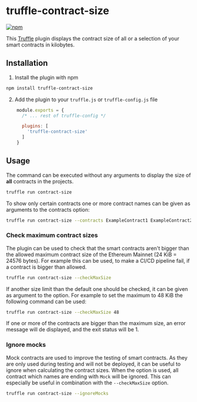 # truffle-contract-size

[![npm](https://img.shields.io/npm/v/truffle-contract-size.svg)](https://www.npmjs.com/package/truffle-contract-size)

This [Truffle](https://www.trufflesuite.com/docs/truffle/overview) plugin displays the contract size of all or a selection of your smart contracts in kilobytes.

## Installation

1. Install the plugin with npm

```bash
npm install truffle-contract-size
```

2. Add the plugin to your `truffle.js` or `truffle-config.js` file
```js
    module.exports = {
      /* ... rest of truffle-config */

      plugins: [
        'truffle-contract-size'
      ]
    }
```

## Usage

The command can be executed without any arguments to display the size of **all** contracts in the projects.

```bash
truffle run contract-size
```

To show only certain contracts one or more contract names can be given as arguments to the contracts option:

```bash
truffle run contract-size --contracts ExampleContract1 ExampleContract2
```

### Check maximum contract sizes

The plugin can be used to check that the smart contracts aren't bigger than the allowed maximum contract size of the Ethereum Mainnet (24 KiB = 24576 bytes). For example this can be used, to make a CI/CD pipeline fail, if a contract is bigger than allowed.

```bash
truffle run contract-size --checkMaxSize
```

If another size limit than the default one should be checked, it can be given as argument to the option. For example to set the maximum to 48 KiB the following command can be used:

```bash
truffle run contract-size --checkMaxSize 48
```

If one or more of the contracts are bigger than the maximum size, an error message will de displayed, and the exit status will be 1.

### Ignore mocks

Mock contracts are used to improve the testing of smart contracts. As they are only used during testing and will not be deployed, it can be useful to ignore when calculating the contract sizes. When the option is used, all contract which names are ending with `Mock` will be ignored. This can especially be useful in combination with the `--checkMaxSize` option.

```bash
truffle run contract-size --ignoreMocks
```
